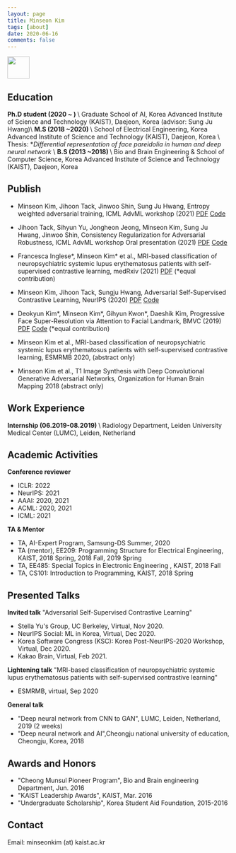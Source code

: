 ```yaml
---
layout: page
title: Minseon Kim
tags: [about]
date: 2020-06-16
comments: false
---
```


<img src="https://user-images.githubusercontent.com/28754348/94438614-50800e80-01da-11eb-8905-ed4ae72d4102.png" width="50px" height="50px" >

## Education
<b>Ph.D student (2020 ~ ) </b> \\
Graduate School of AI, Korea Advanced Institute of Science and Technology (KAIST), Daejeon, Korea (advisor: Sung Ju Hwang)\\
<b>M.S (2018 ~2020) </b> \\
School of Electrical Engineering, Korea Advanced Institute of Science and Technology (KAIST), Daejeon, Korea \\
Thesis: *<i>Differential representation of face pareidolia in human and deep neural network </i> \\
<b>B.S (2013 ~2018) </b> \\
Bio and Brain Engineering & School of Computer Science, Korea Advanced Institute of Science and Technology (KAIST), Daejeon, Korea

## Publish
* Minseon Kim, Jihoon Tack, Jinwoo Shin, Sung Ju Hwang, Entropy weighted adversarial training, ICML AdvML workshop (2021) <a href="https://openreview.net/pdf?id=VLdqHdp4j1H">PDF</a> <a href="https://github.com/Kim-Minseon/EWAT">Code</a>
* Jihoon Tack, Sihyun Yu, Jongheon Jeong, Minseon Kim, Sung Ju Hwang, Jinwoo Shin, Consistency Regularization for Adversarial Robustness, ICML AdvML workshop Oral presentation (2021) <a href="https://arxiv.org/abs/2103.04623">PDF</a> <a href="https://github.com/alinlab/consistency-adversarial">Code</a>
* Francesca Inglese\*, Minseon Kim\* et al., MRI-based classification of neuropsychiatric systemic lupus erythematosus patients with self-supervised contrastive learning, medRxiv (2021) <a href="https://www.medrxiv.org/content/10.1101/2021.04.16.21255634v1">PDF</a> (*equal contribution)
* Minseon Kim, Jihoon Tack, Sungju Hwang, Adversarial Self-Supervised Contrastive Learning, NeurIPS (2020) <a href="https://arxiv.org/abs/2006.07589">PDF</a> <a href="https://github.com/Kim-Minseon/RoCL-Adversarial-self-supervised-contrastive-learning">Code</a>
* Deokyun Kim\*, Minseon Kim\*, Gihyun Kwon\*, Daeshik Kim, Progressive Face Super-Resolution via Attention to Facial Landmark, BMVC (2019) <a href="https://arxiv.org/abs/1908.08239">PDF</a> <a href="https://github.com/DeokyunKim/Progressive-Face-Super-Resolution">Code</a> (*equal contribution)


* Minseon Kim et al., MRI-based classification of neuropsychiatric systemic lupus erythematosus patients with self-supervised contrastive learning, ESMRMB 2020, (abstract only)
* Minseon Kim et al., T1 Image Synthesis with Deep Convolutional Generative Adversarial Networks, Organization for Human Brain Mapping 2018 (abstract only)

## Work Experience
<b>Internship (06.2019-08.2019) </b> \\
Radiology Department, Leiden University Medical Center (LUMC), Leiden, Netherland

## Academic Activities
<b>Conference reviewer</b>

- ICLR: 2022
- NeurIPS: 2021
- AAAI: 2020, 2021
- ACML: 2020, 2021
- ICML: 2021

<b>TA & Mentor</b>

- TA, AI-Expert Program, Samsung-DS Summer, 2020
- TA (mentor), EE209: Programming Structure for Electrical Engineering, KAIST, 2018 Spring, 2018 Fall, 2019 Spring
- TA, EE485: Special Topics in Electronic Engineering <MyEE>, KAIST, 2018 Fall
- TA, CS101: Introduction to Programming, KAIST, 2018 Spring

## Presented Talks
<b>Invited talk</b> 
"Adversarial Self-Supervised Contrastive Learning"
- Stella Yu's Group, UC Berkeley, Virtual, Nov 2020.
- NeurIPS Social: ML in Korea, Virtual, Dec 2020.
- Korea Software Congress (KSC): Korea Post-NeurIPS-2020 Workshop, Virtual, Dec 2020.
- Kakao Brain, Virtual, Feb 2021.

<b>Lightening talk</b> 
"MRI-based classification of neuropsychiatric systemic lupus erythematosus patients with self-supervised contrastive learning"
- ESMRMB, virtual, Sep 2020

<b>General talk</b>
- "Deep neural network from CNN to GAN", LUMC, Leiden, Netherland, 2019 (2 weeks)
- "Deep neural network and AI",Cheongju national university of education, Cheongju, Korea, 2018

## Awards and Honors
* "Cheong Munsul Pioneer Program", Bio and Brain engineering Department, Jun. 2016
* "KAIST Leadership Awards", KAIST, Mar. 2016
* "Undergraduate Scholarship", Korea Student Aid Foundation, 2015-2016

## Contact
Email: minseonkim (at) kaist.ac.kr
